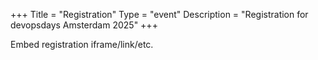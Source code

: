 +++
Title = "Registration"
Type = "event"
Description = "Registration for devopsdays Amsterdam 2025"
+++

<div style="width:100%; text-align:left;">

Embed registration iframe/link/etc.
</div></div>
</div>
